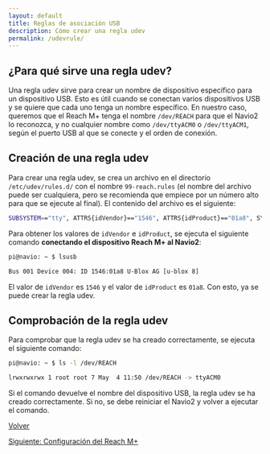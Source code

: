 ```yaml
---
layout: default
title: Reglas de asociación USB	
description: Cómo crear una regla udev
permalink: /udevrule/
---
```


## ¿Para qué sirve una regla udev?

Una regla udev sirve para crear un nombre de dispositivo específico para un dispositivo USB. Esto es útil cuando se conectan varios dispositivos USB y se quiere que cada uno tenga un nombre específico. En nuestro caso, queremos que el Reach M+ tenga el nombre `/dev/REACH` para que el Navio2 lo reconozca, y no cualquier nombre como `/dev/ttyACM0` o `/dev/ttyACM1`, según el puerto USB al que se conecte y el orden de conexión.

## Creación de una regla udev

Para crear una regla udev, se crea un archivo en el directorio `/etc/udev/rules.d/` con el nombre `99-reach.rules` (el nombre del archivo puede ser cualquiera, pero se recomienda que empiece por un número alto para que se ejecute al final). El contenido del archivo es el siguiente:

```bash
SUBSYSTEM=="tty", ATTRS{idVendor}=="1546", ATTRS{idProduct}=="01a8", SYMLINK+="REACH"
```

Para obtener los valores de `idVendor` e `idProduct`, se ejecuta el siguiente comando **conectando el dispositivo Reach M+ al Navio2**:

```bash
pi@navio: ~ $ lsusb

Bus 001 Device 004: ID 1546:01a8 U-Blox AG [u-blox 8]
```

El valor de `idVendor` es `1546` y el valor de `idProduct` es `01a8`. Con esto, ya se puede crear la regla udev.

## Comprobación de la regla udev

Para comprobar que la regla udev se ha creado correctamente, se ejecuta el siguiente comando:

```bash
pi@navio: ~ $ ls -l /dev/REACH

lrwxrwxrwx 1 root root 7 May  4 11:50 /dev/REACH -> ttyACM0
```

Si el comando devuelve el nombre del dispositivo USB, la regla udev se ha creado correctamente. Si no, se debe reiniciar el Navio2 y volver a ejecutar el comando.

 [Volver](../)   

 [Siguiente: Configuración del Reach M+](/ASV_Loyola_US/reachm+/)